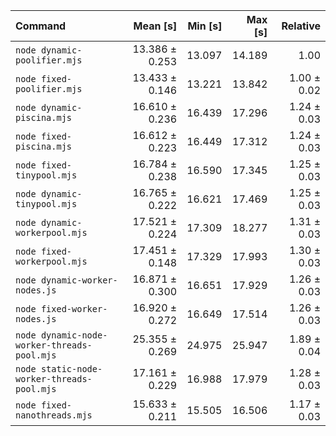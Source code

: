 | Command                                     |       Mean [s] | Min [s] | Max [s] |    Relative |
| :------------------------------------------ | -------------: | ------: | ------: | ----------: |
| `node dynamic-poolifier.mjs`                | 13.386 ± 0.253 |  13.097 |  14.189 |        1.00 |
| `node fixed-poolifier.mjs`                  | 13.433 ± 0.146 |  13.221 |  13.842 | 1.00 ± 0.02 |
| `node dynamic-piscina.mjs`                  | 16.610 ± 0.236 |  16.439 |  17.296 | 1.24 ± 0.03 |
| `node fixed-piscina.mjs`                    | 16.612 ± 0.223 |  16.449 |  17.312 | 1.24 ± 0.03 |
| `node fixed-tinypool.mjs`                   | 16.784 ± 0.238 |  16.590 |  17.345 | 1.25 ± 0.03 |
| `node dynamic-tinypool.mjs`                 | 16.765 ± 0.222 |  16.621 |  17.469 | 1.25 ± 0.03 |
| `node dynamic-workerpool.mjs`               | 17.521 ± 0.224 |  17.309 |  18.277 | 1.31 ± 0.03 |
| `node fixed-workerpool.mjs`                 | 17.451 ± 0.148 |  17.329 |  17.993 | 1.30 ± 0.03 |
| `node dynamic-worker-nodes.js`              | 16.871 ± 0.300 |  16.651 |  17.929 | 1.26 ± 0.03 |
| `node fixed-worker-nodes.js`                | 16.920 ± 0.272 |  16.649 |  17.514 | 1.26 ± 0.03 |
| `node dynamic-node-worker-threads-pool.mjs` | 25.355 ± 0.269 |  24.975 |  25.947 | 1.89 ± 0.04 |
| `node static-node-worker-threads-pool.mjs`  | 17.161 ± 0.229 |  16.988 |  17.979 | 1.28 ± 0.03 |
| `node fixed-nanothreads.mjs`                | 15.633 ± 0.211 |  15.505 |  16.506 | 1.17 ± 0.03 |
